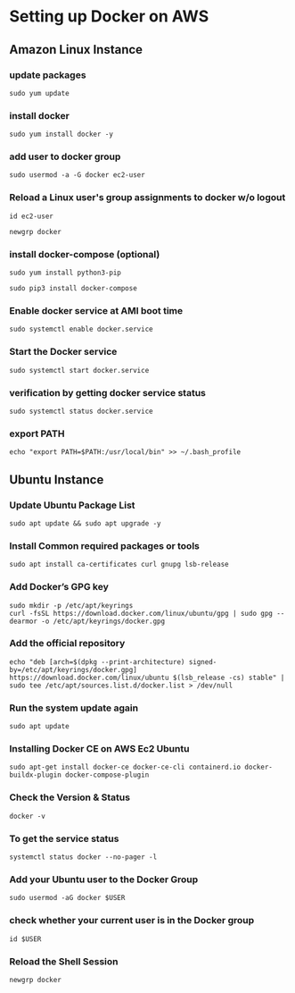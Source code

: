 # Setting up Docker on AWS

## Amazon Linux Instance

### update packages

```
sudo yum update
```

### install docker

```
sudo yum install docker -y
```

### add user to docker group

```
sudo usermod -a -G docker ec2-user
```

### Reload a Linux user's group assignments to docker w/o logout

```
id ec2-user
```

```
newgrp docker
```

### install docker-compose (optional)

```
sudo yum install python3-pip
```

```
sudo pip3 install docker-compose
```

### Enable docker service at AMI boot time

```
sudo systemctl enable docker.service
```

### Start the Docker service

```
sudo systemctl start docker.service
```

### verification by getting docker service status

```
sudo systemctl status docker.service
```

### export PATH

```
echo "export PATH=$PATH:/usr/local/bin" >> ~/.bash_profile
```

## Ubuntu Instance

### Update Ubuntu Package List

```
sudo apt update && sudo apt upgrade -y
```

### Install Common required packages or tools

```
sudo apt install ca-certificates curl gnupg lsb-release
```

### Add Docker’s GPG key

```
sudo mkdir -p /etc/apt/keyrings
curl -fsSL https://download.docker.com/linux/ubuntu/gpg | sudo gpg --dearmor -o /etc/apt/keyrings/docker.gpg
```

### Add the official repository

```
echo "deb [arch=$(dpkg --print-architecture) signed-by=/etc/apt/keyrings/docker.gpg] https://download.docker.com/linux/ubuntu $(lsb_release -cs) stable" | sudo tee /etc/apt/sources.list.d/docker.list > /dev/null
```

### Run the system update again

```
sudo apt update
```

### Installing Docker CE on AWS Ec2 Ubuntu

```
sudo apt-get install docker-ce docker-ce-cli containerd.io docker-buildx-plugin docker-compose-plugin
```

### Check the Version & Status

```
docker -v
```

### To get the service status

```
systemctl status docker --no-pager -l
```

### Add your Ubuntu user to the Docker Group

```
sudo usermod -aG docker $USER
```

### check whether your current user is in the Docker group

```
id $USER
```

### Reload the Shell Session

```
newgrp docker
```
